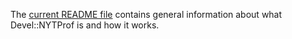 The [current README file](http://perl-devel-nytprof.googlecode.com/svn-history/r203/trunk/README) contains general information about what Devel::NYTProf is and how it works.